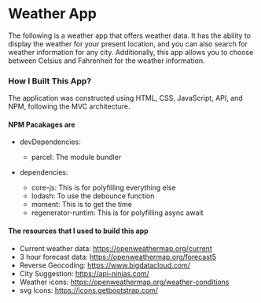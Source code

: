 # Weather App

The following is a weather app that offers weather data.
It has the ability to display the weather for your present location, and you can also search for weather information for any city.
Additionally, this app allows you to choose between Celsius and Fahrenheit for the weather information.

### How I Built This App?

The application was constructed using HTML, CSS, JavaScript, API, and NPM, following the MVC architecture.

#### NPM Pacakages are

-  devDependencies:

   -  parcel: The module bundler

-  dependencies:
   -  core-js: This is for polyfilling everything else
   -  lodash: To use the debounce function
   -  moment: This is to get the time
   -  regenerator-runtim: This is for polyfilling async await

#### The resources that I used to build this app

-  Current weather data: https://openweathermap.org/current
-  3 hour forecast data: https://openweathermap.org/forecast5
-  Reverse Geocoding: https://www.bigdatacloud.com/
-  City Suggestion: https://api-ninjas.com/
-  Weather icons: https://openweathermap.org/weather-conditions
-  svg Icons: https://icons.getbootstrap.com/
